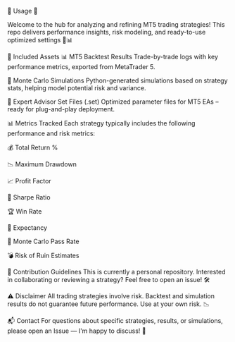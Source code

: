 🚀 Usage 🚀

Welcome to the hub for analyzing and refining MT5 trading strategies!
This repo delivers performance insights, risk modeling, and ready-to-use optimized settings 🧠📊

📁 Included Assets
📊 MT5 Backtest Results
Trade-by-trade logs with key performance metrics, exported from MetaTrader 5.

🎲 Monte Carlo Simulations
Python-generated simulations based on strategy stats, helping model potential risk and variance.

🤖 Expert Advisor Set Files (.set)
Optimized parameter files for MT5 EAs – ready for plug-and-play deployment.

📊 Metrics Tracked
Each strategy typically includes the following performance and risk metrics:

💰 Total Return %

📉 Maximum Drawdown

📈 Profit Factor

🔎 Sharpe Ratio

🏆 Win Rate

🧠 Expectancy

🎯 Monte Carlo Pass Rate

💣 Risk of Ruin Estimates

🤝 Contribution Guidelines
This is currently a personal repository.
Interested in collaborating or reviewing a strategy? Feel free to open an issue! 🛠️

⚠️ Disclaimer
All trading strategies involve risk.
Backtest and simulation results do not guarantee future performance.
Use at your own risk. 📉

📬 Contact
For questions about specific strategies, results, or simulations,
please open an Issue — I'm happy to discuss! 🙌
